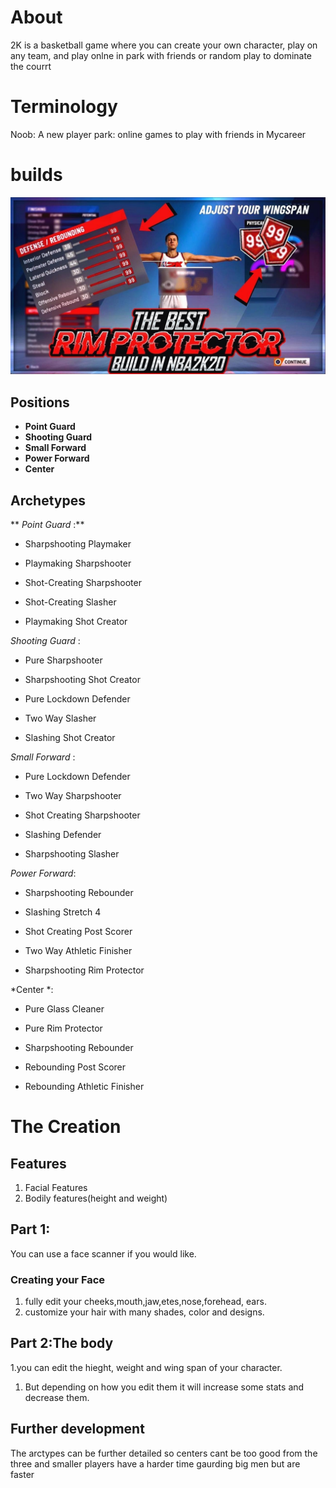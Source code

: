 # About

2K is a basketball game where you can create your own character, play on any team, and play onlne in park with friends or random play to dominate the courrt

# Terminology

Noob: A new player
park: online games to play with friends in Mycareer

# builds
![2K MyPlayer Build](./2kbuild.jpg)

## Positions

- **Point Guard**
- **Shooting Guard**
- **Small Forward**
- **Power Forward**
- **Center**

## Archetypes

** *Point Guard* :**

- Sharpshooting Playmaker

- Playmaking Sharpshooter

- Shot-Creating Sharpshooter

- Shot-Creating Slasher

- Playmaking Shot Creator

 *Shooting Guard* :

- Pure Sharpshooter

- Sharpshooting Shot Creator

- Pure Lockdown Defender

- Two Way Slasher

- Slashing Shot Creator

 *Small Forward* :

- Pure Lockdown Defender

- Two Way Sharpshooter

- Shot Creating Sharpshooter

- Slashing Defender

- Sharpshooting Slasher

 *Power Forward*:

- Sharpshooting Rebounder

- Slashing Stretch 4

- Shot Creating Post Scorer

- Two Way Athletic Finisher

- Sharpshooting Rim Protector

 *Center *:

- Pure Glass Cleaner

- Pure Rim Protector

- Sharpshooting Rebounder

- Rebounding Post Scorer

- Rebounding Athletic Finisher

# The Creation

## Features

1. Facial Features
2. Bodily features(height and weight)

## Part 1:

You can use a face scanner if you would like.

### Creating your Face

1. fully edit your cheeks,mouth,jaw,etes,nose,forehead, ears.
2. customize your hair with many shades, color and designs.

## Part 2:The body
1.you can edit the hieght, weight and wing span of your character.
1. But depending on how you edit them it will increase some stats and decrease them.

## Further development

The arctypes can be further detailed so centers cant be too good from the three and smaller players have a harder time gaurding big men but are faster
